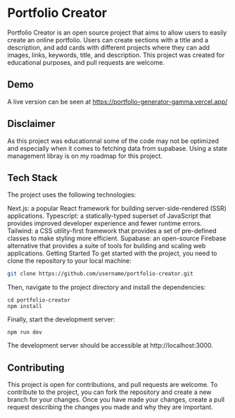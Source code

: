 # Portfolio Creator

Portfolio Creator is an open source project that aims to allow users to easily create an online portfolio. Users can create sections with a title and a description, and add cards with different projects where they can add images, links, keywords, title, and description. This project was created for educational purposes, and pull requests are welcome.

## Demo

A live version can be seen at https://portfolio-generator-gamma.vercel.app/

## Disclaimer

As this project was educationnal some of the code may not be optimized and especially when it comes to fetching data from supabase. Using a state management libray is on my roadmap for this project.

## Tech Stack

The project uses the following technologies:

Next.js: a popular React framework for building server-side-rendered (SSR) applications.
Typescript: a statically-typed superset of JavaScript that provides improved developer experience and fewer runtime errors.
Tailwind: a CSS utility-first framework that provides a set of pre-defined classes to make styling more efficient.
Supabase: an open-source Firebase alternative that provides a suite of tools for building and scaling web applications.
Getting Started
To get started with the project, you need to clone the repository to your local machine:

```bash
git clone https://github.com/username/portfolio-creator.git
```

Then, navigate to the project directory and install the dependencies:

```
cd portfolio-creator
npm install
```

Finally, start the development server:

```
npm run dev
```

The development server should be accessible at http://localhost:3000.

## Contributing

This project is open for contributions, and pull requests are welcome. To contribute to the project, you can fork the repository and create a new branch for your changes. Once you have made your changes, create a pull request describing the changes you made and why they are important.

```

```
